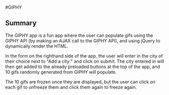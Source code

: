 #GIPHY

## Summary

The GIPHY app is a fun app where the user can populate gifs using the GIPHY API (by making an AJAX call to the GIPHY API), and using jQuery to dynamically render the HTML.

In the form on the righthand side of the app, the user will enter in the city of their choice next to "Add a city:" and click on submit.  The city entered in will then get added to the already preloaded buttons at the top of the app, and 10 gifs randomly generated from GIPHY will populate.

The 10 gifs are frozen once they are displayed, but the user can click on each gif to unfreeze them and click them again to freeze again. 